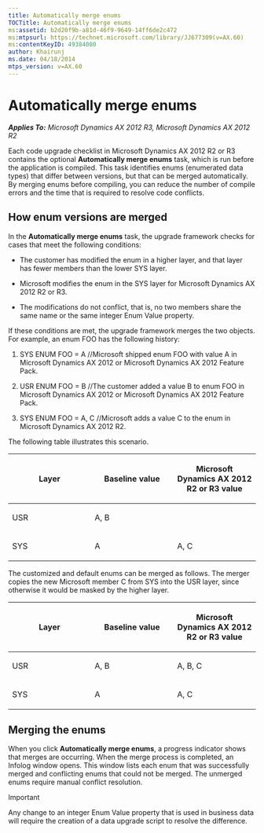 ```yaml
---
title: Automatically merge enums
TOCTitle: Automatically merge enums
ms:assetid: b2d20f9b-a81d-46f9-9649-14ff6de2c472
ms:mtpsurl: https://technet.microsoft.com/library/JJ677309(v=AX.60)
ms:contentKeyID: 49384080
author: Khairunj
ms.date: 04/18/2014
mtps_version: v=AX.60
---
```


# Automatically merge enums 


_**Applies To:** Microsoft Dynamics AX 2012 R3, Microsoft Dynamics AX 2012 R2_

Each code upgrade checklist in Microsoft Dynamics AX 2012 R2 or R3 contains the optional **Automatically merge enums** task, which is run before the application is compiled. This task identifies enums (enumerated data types) that differ between versions, but that can be merged automatically. By merging enums before compiling, you can reduce the number of compile errors and the time that is required to resolve code conflicts.

## How enum versions are merged

In the **Automatically merge enums** task, the upgrade framework checks for cases that meet the following conditions:

  - The customer has modified the enum in a higher layer, and that layer has fewer members than the lower SYS layer.

  - Microsoft modifies the enum in the SYS layer for Microsoft Dynamics AX 2012 R2 or R3.

  - The modifications do not conflict, that is, no two members share the same name or the same integer Enum Value property.

If these conditions are met, the upgrade framework merges the two objects. For example, an enum FOO has the following history:

1.  SYS ENUM FOO = A //Microsoft shipped enum FOO with value A in Microsoft Dynamics AX 2012 or Microsoft Dynamics AX 2012 Feature Pack.

2.  USR ENUM FOO = B //The customer added a value B to enum FOO in Microsoft Dynamics AX 2012 or Microsoft Dynamics AX 2012 Feature Pack.

3.  SYS ENUM FOO = A, C //Microsoft adds a value C to the enum in Microsoft Dynamics AX 2012 R2.

The following table illustrates this scenario.

<table>
<colgroup>
<col style="width: 33%" />
<col style="width: 33%" />
<col style="width: 33%" />
</colgroup>
<thead>
<tr class="header">
<th><p>Layer</p></th>
<th><p>Baseline value</p></th>
<th><p>Microsoft Dynamics AX 2012 R2 or R3 value</p></th>
</tr>
</thead>
<tbody>
<tr class="odd">
<td><p>USR</p></td>
<td><p>A, B</p></td>
<td><p></p></td>
</tr>
<tr class="even">
<td><p>SYS</p></td>
<td><p>A</p></td>
<td><p>A, C</p></td>
</tr>
</tbody>
</table>


The customized and default enums can be merged as follows. The merger copies the new Microsoft member C from SYS into the USR layer, since otherwise it would be masked by the higher layer.

<table>
<colgroup>
<col style="width: 33%" />
<col style="width: 33%" />
<col style="width: 33%" />
</colgroup>
<thead>
<tr class="header">
<th><p>Layer</p></th>
<th><p>Baseline value</p></th>
<th><p>Microsoft Dynamics AX 2012 R2 or R3 value</p></th>
</tr>
</thead>
<tbody>
<tr class="odd">
<td><p>USR</p></td>
<td><p>A, B</p></td>
<td><p>A, B, C</p></td>
</tr>
<tr class="even">
<td><p>SYS</p></td>
<td><p>A</p></td>
<td><p>A, C</p></td>
</tr>
</tbody>
</table>


## Merging the enums

When you click **Automatically merge enums**, a progress indicator shows that merges are occurring. When the merge process is completed, an Infolog window opens. This window lists each enum that was successfully merged and conflicting enums that could not be merged. The unmerged enums require manual conflict resolution.


> [!IMPORTANT]
> <P>Any change to an integer Enum Value property that is used in business data will require the creation of a data upgrade script to resolve the difference.</P>


  


